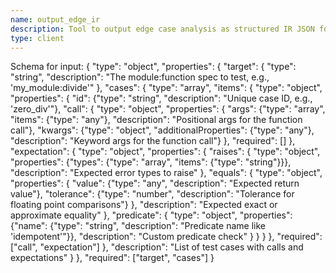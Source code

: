 ```yaml
---
name: output_edge_ir
description: Tool to output edge case analysis as structured IR JSON for test generation. Use this for all responses.
type: client
---
```

Schema for input:
{
  "type": "object",
  "properties": {
    "target": {
      "type": "string",
      "description": "The module:function spec to test, e.g., 'my_module:divide'"
    },
    "cases": {
      "type": "array",
      "items": {
        "type": "object",
        "properties": {
          "id": {"type": "string", "description": "Unique case ID, e.g., 'zero_div'"},
          "call": {
            "type": "object",
            "properties": {
              "args": {"type": "array", "items": {"type": "any"}, "description": "Positional args for the function call"},
              "kwargs": {"type": "object", "additionalProperties": {"type": "any"}, "description": "Keyword args for the function call"}
            },
            "required": []
          },
          "expectation": {
            "type": "object",
            "properties": {
              "raises": {
                "type": "object",
                "properties": {"types": {"type": "array", "items": {"type": "string"}}},
                "description": "Expected error types to raise"
              },
              "equals": {
                "type": "object",
                "properties": {
                  "value": {"type": "any", "description": "Expected return value"},
                  "tolerance": {"type": "number", "description": "Tolerance for floating point comparisons"}
                },
                "description": "Expected exact or approximate equality"
              },
              "predicate": {
                "type": "object",
                "properties": {"name": {"type": "string", "description": "Predicate name like 'idempotent'"}},
                "description": "Custom predicate check"
              }
            }
          }
        },
        "required": ["call", "expectation"]
      },
      "description": "List of test cases with calls and expectations"
    }
  },
  "required": ["target", "cases"]
}